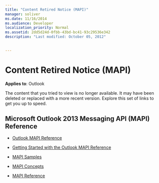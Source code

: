 ```yaml
---
title: "Content Retired Notice (MAPI)"
manager: soliver
ms.date: 11/16/2014
ms.audience: Developer
localization_priority: Normal
ms.assetid: 2dd5d24d-0fbb-43bd-bc41-93c29536e342
description: "Last modified: October 05, 2012"
 
 
---
```


# Content Retired Notice (MAPI)


  
**Applies to**: Outlook 
  
The content that you tried to view is no longer available. It may have been deleted or replaced with a more recent version. Explore this set of links to get you up to speed.
  
## Microsoft Outlook 2013 Messaging API (MAPI) Reference

- [Outlook MAPI Reference](outlook-mapi-reference.md)
    
- [Getting Started with the Outlook MAPI Reference](getting-started-with-the-outlook-mapi-reference.md)
    
- [MAPI Samples](mapi-samples.md)
    
- [MAPI Concepts](mapi-concepts.md)
    
- [MAPI Reference](mapi-reference.md)
    

